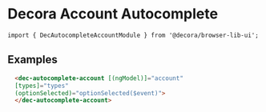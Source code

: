 # Decora Account Autocomplete

`import { DecAutocompleteAccountModule } from '@decora/browser-lib-ui';`

## Examples

```html
  <dec-autocomplete-account [(ngModel)]="account"
  [types]="types"
  (optionSelected)="optionSelected($event)">
  </dec-autocomplete-account>
```
